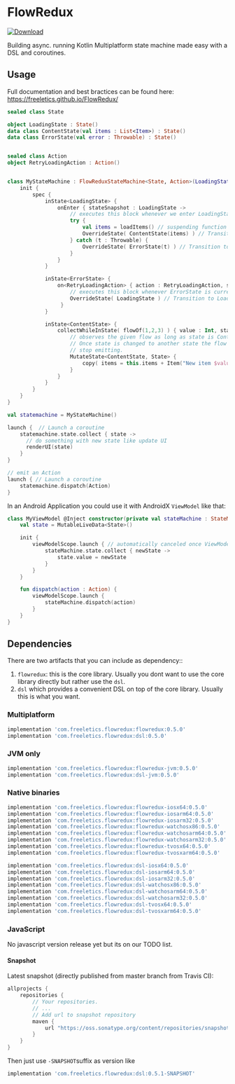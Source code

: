 # FlowRedux

[![Download](https://maven-badges.herokuapp.com/maven-central/com.freeletics.flowredux/flowredux/badge.svg) ](https://maven-badges.herokuapp.com/maven-central/com.freeletics.flowredux/flowredux)

Building async. running Kotlin Multiplatform state machine made easy with a DSL and coroutines.

## Usage

Full documentation and best bractices can be found here: https://freeletics.github.io/FlowRedux/


```kotlin
sealed class State

object LoadingState : State()
data class ContentState(val items : List<Item>) : State()
data class ErrorState(val error : Throwable) : State()


sealed class Action
object RetryLoadingAction : Action()


class MyStateMachine : FlowReduxStateMachine<State, Action>(LoadingState){
    init {
        spec {
            inState<LoadingState> {
                onEnter { stateSnapshot : LoadingState ->
                    // executes this block whenever we enter LoadingState
                    try {
                        val items = loadItems() // suspending function / coroutine to load items
                        OverrideState( ContentState(items) ) // Transition to ContentState
                    } catch (t : Throwable) {
                        OverrideState( ErrorState(t) ) // Transition to ErrorState
                    }
                }
            }

            inState<ErrorState> {
                on<RetryLoadingAction> { action : RetryLoadingAction, stateSnapshot : ErrorState ->
                    // executes this block whenever ErrorState is current state and RetryLoadingAction is emitted
                    OverrideState( LoadingState ) // Transition to LoadingState which loads list again
                 }
            }

            inState<ContentState> {
                collectWhileInState( flowOf(1,2,3) ) { value : Int, stateSnapshot : ContentState ->
                    // observes the given flow as long as state is ContentState.
                    // Once state is changed to another state the flow will automatically
                    // stop emitting.
                    MutateState<ContentState, State> { 
                        copy( items = this.items + Item("New item $value"))
                    }
                }
            }
        }
    }
}
```

```kotlin
val statemachine = MyStateMachine()

launch {  // Launch a coroutine
    statemachine.state.collect { state ->
      // do something with new state like update UI
      renderUI(state)
    }
}

// emit an Action
launch { // Launch a coroutine
    statemachine.dispatch(Action)
}
```

In an Android Application you could use it with AndroidX `ViewModel` like that:

```kotlin
class MyViewModel @Inject constructor(private val stateMachine : StateMachine) : ViewModel() {
    val state = MutableLiveData<State>()

    init {
        viewModelScope.launch { // automatically canceled once ViewModel lifecycle reached destroyed.
            stateMachine.state.collect { newState ->
                state.value = newState
            }
        }
    }

    fun dispatch(action : Action) {
        viewModelScope.launch {
            stateMachine.dispatch(action)
        }
    }
}
```

## Dependencies
There are two artifacts that you can include as dependency::
1. `flowredux`: this is the core library. Usually you dont want to use the core library directly but rather use the `dsl`.
2. `dsl` which provides a convenient DSL on top of the core library. Usually this is what you want.

### Multiplatform
```groovy
implementation 'com.freeletics.flowredux:flowredux:0.5.0'
implementation 'com.freeletics.flowredux:dsl:0.5.0'
```

### JVM only
```groovy
implementation 'com.freeletics.flowredux:flowredux-jvm:0.5.0'
implementation 'com.freeletics.flowredux:dsl-jvm:0.5.0'
```

### Native binaries
```groovy
implementation 'com.freeletics.flowredux:flowredux-iosx64:0.5.0'
implementation 'com.freeletics.flowredux:flowredux-iosarm64:0.5.0'
implementation 'com.freeletics.flowredux:flowredux-iosarm32:0.5.0'
implementation 'com.freeletics.flowredux:flowredux-watchosx86:0.5.0'
implementation 'com.freeletics.flowredux:flowredux-watchosarm64:0.5.0'
implementation 'com.freeletics.flowredux:flowredux-watchosarm32:0.5.0'
implementation 'com.freeletics.flowredux:flowredux-tvosx64:0.5.0'
implementation 'com.freeletics.flowredux:flowredux-tvosxarm64:0.5.0'

implementation 'com.freeletics.flowredux:dsl-iosx64:0.5.0'
implementation 'com.freeletics.flowredux:dsl-iosarm64:0.5.0'
implementation 'com.freeletics.flowredux:dsl-iosarm32:0.5.0'
implementation 'com.freeletics.flowredux:dsl-watchosx86:0.5.0'
implementation 'com.freeletics.flowredux:dsl-watchosarm64:0.5.0'
implementation 'com.freeletics.flowredux:dsl-watchosarm32:0.5.0'
implementation 'com.freeletics.flowredux:dsl-tvosx64:0.5.0'
implementation 'com.freeletics.flowredux:dsl-tvosxarm64:0.5.0'
```

### JavaScript
No javascript version release yet but its on our TODO list.


#### Snapshot
Latest snapshot (directly published from master branch from Travis CI):

```groovy
allprojects {
    repositories {
        // Your repositories.
        // ...
        // Add url to snapshot repository
        maven {
            url "https://oss.sonatype.org/content/repositories/snapshots/"
        }
    }
}
```

Then just use `-SNAPSHOT`suffix as version like
```groovy
implementation 'com.freeletics.flowredux:dsl:0.5.1-SNAPSHOT'
```
